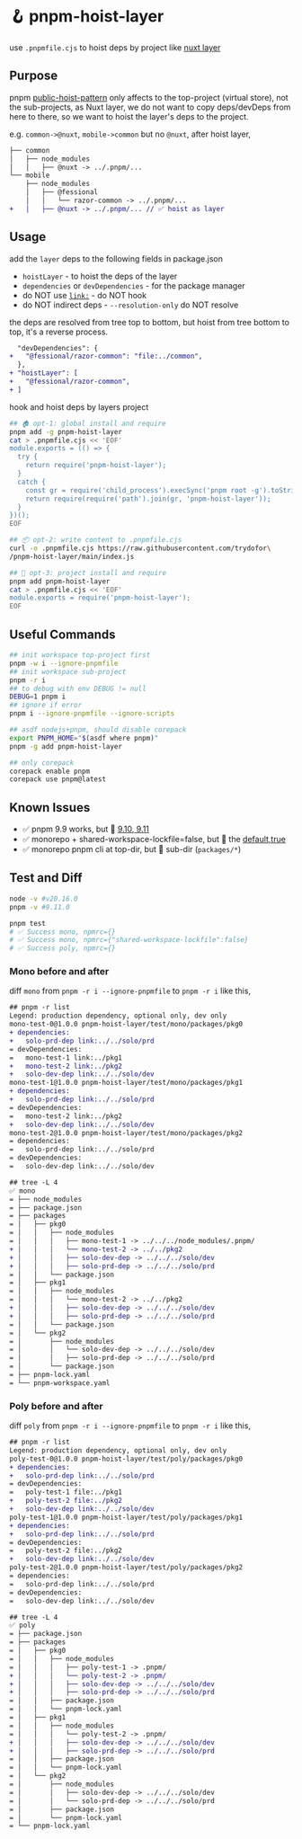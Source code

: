 # 🪝 pnpm-hoist-layer

use `.pnpmfile.cjs` to hoist deps by project like
[nuxt layer](https://nuxt.com/docs/getting-started/layers)

## Purpose

pnpm [public-hoist-pattern](https://pnpm.io/npmrc#public-hoist-pattern)
only affects to the top-project (virtual store), not the sub-projects,
as Nuxt layer, we do not want to copy deps/devDeps from here to there,
so we want to hoist the layer's deps to the project.

e.g. `common->@nuxt`, `mobile->common` but no `@nuxt`, after hoist layer,

```diff
├── common
│   ├── node_modules
│   │   ├── @nuxt -> ../.pnpm/...
└── mobile
    ├── node_modules
    │   ├── @fessional
    │   │   └── razor-common -> ../.pnpm/...
+   │   ├── @nuxt -> ../.pnpm/... // ✅ hoist as layer
```

## Usage

add the `layer` deps to the following fields in package.json

* `hoistLayer` - to hoist the deps of the layer
* `dependencies` or `devDependencies` - for the package manager
* do NOT use [`link:`](https://pnpm.io/cli/link) - do NOT hook
* do NOT indirect deps - `--resolution-only` do NOT resolve

the deps are resolved from tree top to bottom,
but hoist from tree bottom to top, it's a reverse process.

```diff
  "devDependencies": {
+   "@fessional/razor-common": "file:../common",
  },
+ "hoistLayer": [
+   "@fessional/razor-common",
+ ]
```

hook and hoist deps by layers project

```bash
## 🏠 opt-1: global install and require
pnpm add -g pnpm-hoist-layer
cat > .pnpmfile.cjs << 'EOF'
module.exports = (() => {
  try {
    return require('pnpm-hoist-layer');
  }
  catch {
    const gr = require('child_process').execSync('pnpm root -g').toString().trim();
    return require(require('path').join(gr, 'pnpm-hoist-layer'));
  }
})();
EOF

## 📦 opt-2: write content to .pnpmfile.cjs
curl -o .pnpmfile.cjs https://raw.githubusercontent.com/trydofor\
/pnpm-hoist-layer/main/index.js

## 💾 opt-3: project install and require
pnpm add pnpm-hoist-layer
cat > .pnpmfile.cjs << 'EOF'
module.exports = require('pnpm-hoist-layer');
EOF
```

## Useful Commands

```bash
## init workspace top-project first
pnpm -w i --ignore-pnpmfile
## init workspace sub-project
pnpm -r i
## to debug with env DEBUG != null
DEBUG=1 pnpm i
## ignore if error
pnpm i --ignore-pnpmfile --ignore-scripts

## asdf nodejs+pnpm, should disable corepack
export PNPM_HOME="$(asdf where pnpm)"
pnpm -g add pnpm-hoist-layer

## only corepack
corepack enable pnpm
corepack use pnpm@latest
```

## Known Issues

* ✅ pnpm 9.9 works, but 🐞 [9.10, 9.11](https://github.com/pnpm/pnpm/issues/8538)
* ✅ monorepo + shared-workspace-lockfile=false, but 🐞 the [default,true](https://github.com/vuejs/language-tools/issues/4860)
* ✅ monorepo pnpm cli at top-dir, but 🐞 sub-dir (`packages/*`)

## Test and Diff

```bash
node -v #v20.16.0
pnpm -v #9.11.0

pnpm test
# ✅ Success mono, npmrc={}
# ✅ Success mono, npmrc={"shared-workspace-lockfile":false}
# ✅ Success poly, npmrc={}
```

### Mono before and after

diff `mono` from `pnpm -r i --ignore-pnpmfile` to `pnpm -r i` like this,

```diff
## pnpm -r list
Legend: production dependency, optional only, dev only
mono-test-0@1.0.0 pnpm-hoist-layer/test/mono/packages/pkg0
+ dependencies:
+   solo-prd-dep link:../../solo/prd
= devDependencies:
=   mono-test-1 link:../pkg1
+   mono-test-2 link:../pkg2
+   solo-dev-dep link:../../solo/dev
mono-test-1@1.0.0 pnpm-hoist-layer/test/mono/packages/pkg1
+ dependencies:
+   solo-prd-dep link:../../solo/prd
= devDependencies:
=   mono-test-2 link:../pkg2
+   solo-dev-dep link:../../solo/dev
mono-test-2@1.0.0 pnpm-hoist-layer/test/mono/packages/pkg2
= dependencies:
=   solo-prd-dep link:../../solo/prd
= devDependencies:
=   solo-dev-dep link:../../solo/dev

## tree -L 4
✅ mono
= ├── node_modules
= ├── package.json
= ├── packages
= │   ├── pkg0
= │   │   ├── node_modules
= │   │   │   ├── mono-test-1 -> ../../../node_modules/.pnpm/
+ │   │   │   └── mono-test-2 -> ../../pkg2
+ │   │   │   ├── solo-dev-dep -> ../../../solo/dev
+ │   │   │   ├── solo-prd-dep -> ../../../solo/prd
= │   │   └── package.json
= │   ├── pkg1
= │   │   ├── node_modules
= │   │   │   └── mono-test-2 -> ../../pkg2
+ │   │   │   ├── solo-dev-dep -> ../../../solo/dev
+ │   │   │   ├── solo-prd-dep -> ../../../solo/prd
= │   │   └── package.json
= │   └── pkg2
= │       ├── node_modules
= │       │   └── solo-dev-dep -> ../../../solo/dev
= │       │   ├── solo-prd-dep -> ../../../solo/prd
= │       └── package.json
= ├── pnpm-lock.yaml
= └── pnpm-workspace.yaml
```

### Poly before and after

diff `poly` from `pnpm -r i --ignore-pnpmfile` to `pnpm -r i` like this,

```diff
## pnpm -r list
Legend: production dependency, optional only, dev only
poly-test-0@1.0.0 pnpm-hoist-layer/test/poly/packages/pkg0
+ dependencies:
+   solo-prd-dep link:../../solo/prd
= devDependencies:
=   poly-test-1 file:../pkg1
+   poly-test-2 file:../pkg2
+   solo-dev-dep link:../../solo/dev
poly-test-1@1.0.0 pnpm-hoist-layer/test/poly/packages/pkg1
+ dependencies:
+   solo-prd-dep link:../../solo/prd
= devDependencies:
=   poly-test-2 file:../pkg2
+   solo-dev-dep link:../../solo/dev
poly-test-2@1.0.0 pnpm-hoist-layer/test/poly/packages/pkg2
= dependencies:
=   solo-prd-dep link:../../solo/prd
= devDependencies:
=   solo-dev-dep link:../../solo/dev

## tree -L 4
✅ poly
= ├── package.json
= ├── packages
= │   ├── pkg0
= │   │   ├── node_modules
= │   │   │   ├── poly-test-1 -> .pnpm/
+ │   │   │   └── poly-test-2 -> .pnpm/
+ │   │   │   ├── solo-dev-dep -> ../../../solo/dev
+ │   │   │   ├── solo-prd-dep -> ../../../solo/prd
= │   │   ├── package.json
= │   │   └── pnpm-lock.yaml
= │   ├── pkg1
= │   │   ├── node_modules
= │   │   │   └── poly-test-2 -> .pnpm/
+ │   │   │   ├── solo-dev-dep -> ../../../solo/dev
+ │   │   │   ├── solo-prd-dep -> ../../../solo/prd
= │   │   ├── package.json
= │   │   └── pnpm-lock.yaml
= │   └── pkg2
= │       ├── node_modules
= │       │   ├── solo-dev-dep -> ../../../solo/dev
= │       │   └── solo-prd-dep -> ../../../solo/prd
= │       ├── package.json
= │       └── pnpm-lock.yaml
= └── pnpm-lock.yaml
```

